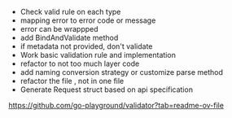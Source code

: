 - Check valid rule on each type
- mapping error to error code or message
- error can be wrappped
- add BindAndValidate method
- if metadata not provided, don't validate
- Work basic validation rule and implementation
- refactor to not too much layer code
- add naming conversion strategy or customize parse method
- refactor the file , not in one file
- Generate Request struct based on api specification


https://github.com/go-playground/validator?tab=readme-ov-file